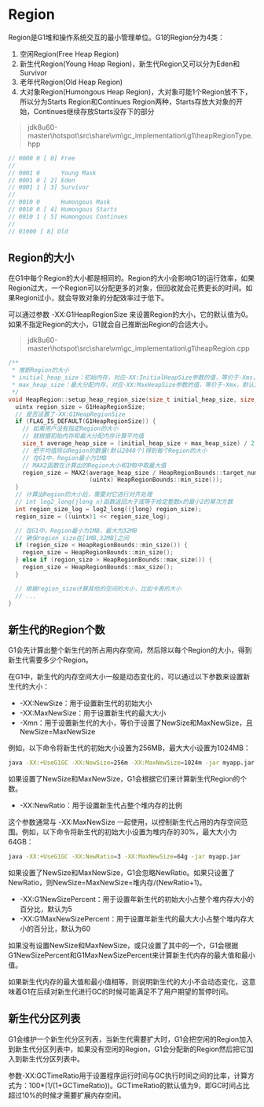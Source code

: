 # Region

Region是G1堆和操作系统交互的最小管理单位。G1的Region分为4类：

1. 空闲Region(Free Heap Region)
2. 新生代Region(Young Heap Region)，新生代Region又可以分为Eden和Survivor
3. 老年代Region(Old Heap Region)
4. 大对象Region(Humongous Heap Region)，大对象可能1个Region放不下，所以分为Starts Region和Continues Region两种，Starts存放大对象的开始，Continues继续存放Starts没存下的部分

> jdk8u60-master\hotspot\src\share\vm\gc_implementation\g1\heapRegionType.hpp

```cpp
// 0000 0 [ 0] Free
//
// 0001 0      Young Mask
// 0001 0 [ 2] Eden
// 0001 1 [ 3] Survivor
//
// 0010 0      Humongous Mask
// 0010 0 [ 4] Humongous Starts
// 0010 1 [ 5] Humongous Continues
//
// 01000 [ 8] Old
```

## Region的大小

在G1中每个Region的大小都是相同的。Region的大小会影响G1的运行效率，如果Region过大，一个Region可以分配更多的对象，但回收就会花费更长的时间。如果Region过小，就会导致对象的分配效率过于低下。

可以通过参数 -XX:G1HeapRegionSize 来设置Region的大小，它的默认值为0。如果不指定Region的大小，G1就会自己推断出Region的合适大小。

> jdk8u60-master\hotspot\src\share\vm\gc_implementation\g1\heapRegion.cpp

```cpp
/**
 * 推断Region的大小
 * initial_heap_size：初始内存，对应-XX:InitialHeapSize参数的值，等价于-Xms，默认为0
 * max_heap_size：最大分配内存，对应-XX:MaxHeapSize参数的值，等价于-Xmx，默认为96MB
 */
void HeapRegion::setup_heap_region_size(size_t initial_heap_size, size_t max_heap_size) {
  uintx region_size = G1HeapRegionSize;
  // 是否设置了-XX:G1HeapRegionSize
  if (FLAG_IS_DEFAULT(G1HeapRegionSize)) {
    // 如果用户没有指定Region的大小
    // 就根据初始内存和最大分配内存计算平均值
    size_t average_heap_size = (initial_heap_size + max_heap_size) / 2;
    // 把平均值除以Region的数量(默认2048个)得到每个Region的大小
    // 在G1中，Region最小为1MB
    // MAX2函数在计算出的Region大小和1MB中取最大值
    region_size = MAX2(average_heap_size / HeapRegionBounds::target_number(),
                       (uintx) HeapRegionBounds::min_size());
  }
  // 计算出Region的大小后，需要对它进行对齐处理
  // int log2_long(jlong x)函数返回大于或等于给定整数x的最小2的幂次方数
  int region_size_log = log2_long((jlong) region_size);
  region_size = ((uintx)1 << region_size_log);

  // 在G1中，Region最小为1MB，最大为32MB
  // 确保region_size在[1MB,32MB]之间
  if (region_size < HeapRegionBounds::min_size()) {
    region_size = HeapRegionBounds::min_size();
  } else if (region_size > HeapRegionBounds::max_size()) {
    region_size = HeapRegionBounds::max_size();
  }

  // 根据region_size计算其他的空间的大小，比如卡表的大小
  // ...
}
```

## 新生代的Region个数

G1会先计算出整个新生代的所占用内存空间，然后除以每个Region的大小，得到新生代需要多少个Region。

在G1中，新生代的内存空间大小一般是动态变化的，可以通过以下参数来设置新生代的大小：

- -XX:NewSize：用于设置新生代的初始大小
- -XX:MaxNewSize：用于设置新生代的最大大小
- -Xmn：用于设置新生代的大小，等价于设置了NewSize和MaxNewSize，且NewSize=MaxNewSize

例如，以下命令将新生代的初始大小设置为256MB，最大大小设置为1024MB：
```sh
java -XX:+UseG1GC -XX:NewSize=256m -XX:MaxNewSize=1024m -jar myapp.jar
```

如果设置了NewSize和MaxNewSize，G1会根据它们来计算新生代Region的个数。

- -XX:NewRatio：用于设置新生代占整个堆内存的比例

这个参数通常与 -XX:MaxNewSize 一起使用，以控制新生代占用的内存空间范围。例如，以下命令将新生代的初始大小设置为堆内存的30%，最大大小为64GB：
```sh
java -XX:+UseG1GC -XX:NewRatio=3 -XX:MaxNewSize=64g -jar myapp.jar
```

如果设置了NewSize和MaxNewSize，G1会忽略NewRatio。如果只设置了NewRatio，则NewSize=MaxNewSize=堆内存/(NewRatio+1)。

- -XX:G1NewSizePercent：用于设置年新生代的初始大小占整个堆内存大小的百分比，默认为5
- -XX:G1MaxNewSizePercent：用于设置年新生代的最大大小占整个堆内存大小的百分比，默认为60

如果没有设置NewSize和MaxNewSize，或只设置了其中的一个，G1会根据G1NewSizePercent和G1MaxNewSizePercent来计算新生代内存的最大值和最小值。

如果新生代内存的最大值和最小值相等，则说明新生代的大小不会动态变化，这意味着G1在后续对新生代进行GC的时候可能满足不了用户期望的暂停时间。

## 新生代分区列表

G1会维护一个新生代分区列表，当新生代需要扩大时，G1会把空闲的Region加入到新生代分区列表中，如果没有空闲的Region，G1会分配新的Region然后把它加入到新生代分区列表中。

参数-XX:GCTimeRatio用于设置程序运行时间与GC执行时间之间的比率，计算方式为：100*(1/(1+GCTimeRatio))。GCTimeRatio的默认值为9，即GC时间占比超过10%的时候才需要扩展内存空间。

